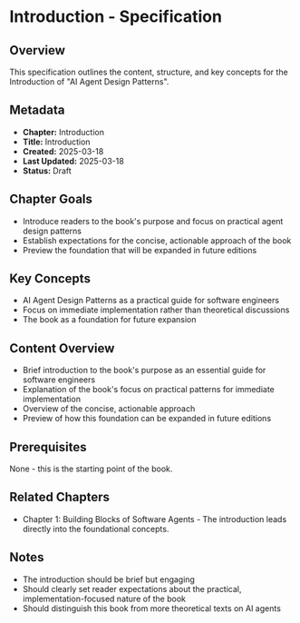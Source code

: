 # Introduction - Specification

## Overview
This specification outlines the content, structure, and key concepts for the Introduction of "AI Agent Design Patterns".

## Metadata
- **Chapter:** Introduction
- **Title:** Introduction
- **Created:** 2025-03-18
- **Last Updated:** 2025-03-18
- **Status:** Draft

## Chapter Goals
- Introduce readers to the book's purpose and focus on practical agent design patterns
- Establish expectations for the concise, actionable approach of the book
- Preview the foundation that will be expanded in future editions

## Key Concepts
- AI Agent Design Patterns as a practical guide for software engineers
- Focus on immediate implementation rather than theoretical discussions
- The book as a foundation for future expansion

## Content Overview
- Brief introduction to the book's purpose as an essential guide for software engineers
- Explanation of the book's focus on practical patterns for immediate implementation
- Overview of the concise, actionable approach
- Preview of how this foundation can be expanded in future editions

## Prerequisites
None - this is the starting point of the book.

## Related Chapters
- Chapter 1: Building Blocks of Software Agents - The introduction leads directly into the foundational concepts.

## Notes
- The introduction should be brief but engaging
- Should clearly set reader expectations about the practical, implementation-focused nature of the book
- Should distinguish this book from more theoretical texts on AI agents